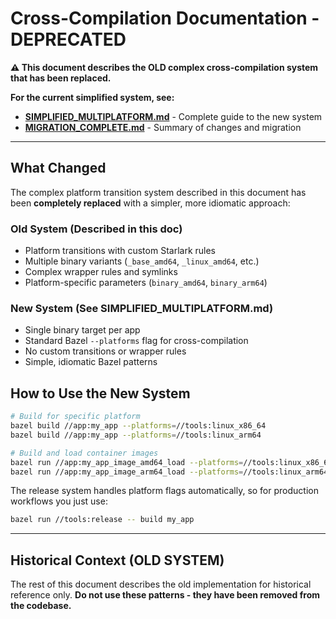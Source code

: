 # Cross-Compilation Documentation - DEPRECATED

**⚠️ This document describes the OLD complex cross-compilation system that has been replaced.**

**For the current simplified system, see:**
- **[SIMPLIFIED_MULTIPLATFORM.md](../SIMPLIFIED_MULTIPLATFORM.md)** - Complete guide to the new system
- **[MIGRATION_COMPLETE.md](../MIGRATION_COMPLETE.md)** - Summary of changes and migration

---

## What Changed

The complex platform transition system described in this document has been **completely replaced** with a simpler, more idiomatic approach:

### Old System (Described in this doc)
- Platform transitions with custom Starlark rules
- Multiple binary variants (`_base_amd64`, `_linux_amd64`, etc.)
- Complex wrapper rules and symlinks
- Platform-specific parameters (`binary_amd64`, `binary_arm64`)

### New System (See SIMPLIFIED_MULTIPLATFORM.md)
- Single binary target per app
- Standard Bazel `--platforms` flag for cross-compilation
- No custom transitions or wrapper rules
- Simple, idiomatic Bazel patterns

## How to Use the New System

```bash
# Build for specific platform
bazel build //app:my_app --platforms=//tools:linux_x86_64
bazel build //app:my_app --platforms=//tools:linux_arm64

# Build and load container images
bazel run //app:my_app_image_amd64_load --platforms=//tools:linux_x86_64
bazel run //app:my_app_image_arm64_load --platforms=//tools:linux_arm64
```

The release system handles platform flags automatically, so for production workflows you just use:

```bash
bazel run //tools:release -- build my_app
```

---

## Historical Context (OLD SYSTEM)

The rest of this document describes the old implementation for historical reference only.
**Do not use these patterns - they have been removed from the codebase.**

